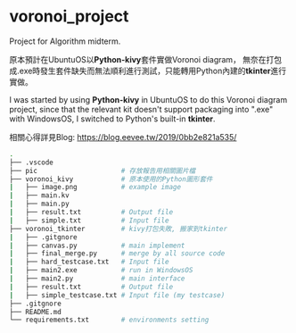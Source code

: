 # voronoi_project
Project for Algorithm midterm.

原本預計在UbuntuOS以**Python-kivy**套件實做Voronoi diagram， 無奈在打包成.exe時發生套件缺失而無法順利進行測試，只能轉用Python內建的**tkinter**進行實做。

I was started by using **Python-kivy** in UbuntuOS to do this Voronoi diagram project, since that the relevant kit doesn't support packaging into ".exe" with WindowsOS, I switched to Python's built-in **tkinter**.

相關心得詳見Blog:
https://blog.eevee.tw/2019/0bb2e821a535/

```bash
.
├── .vscode
├── pic                     # 存放報告用相關圖片檔
├── voronoi_kivy            # 原本使用的Python圖形套件
|   ├── image.png           # example image
|   ├── main.kv
|   ├── main.py
|   ├── result.txt          # Output file
|   ├── simple.txt          # Input file
├── voronoi_tkinter         # kivy打包失敗, 搬家到tkinter
|   ├── .gitgnore
|   ├── canvas.py           # main implement
|   ├── final_merge.py      # merge by all source code
|   ├── hard_testcase.txt   # Input file
|   ├── main2.exe           # run in WindowsOS
|   ├── main2.py            # main interface
|   ├── result.txt          # Output file
|   ├── simple_testcase.txt # Input file (my testcase)
├── .gitgnore
├── README.md
└── requirements.txt        # environments setting

```

